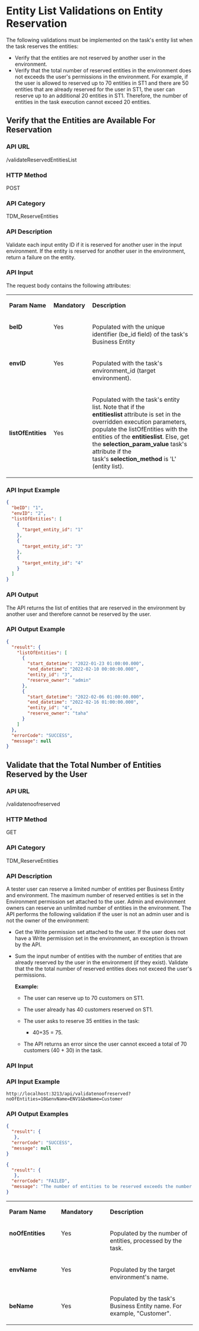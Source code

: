# Entity List Validations on Entity Reservation

The following validations must be implemented on the task's entity list when the task reserves the entities:

- Verify that the entities are not reserved by another user in the environment.
- Verify that the total number of reserved entities in the environment does not exceeds the user's permissions in the environment. For example, if the user is allowed to reserved up to 70 entities in ST1 and there are 50 entities that are already reserved for the user in ST1, the user can reserve up to an additional 20 entities in ST1. Therefore, the number of entities in the task execution cannot exceed 20 entities.

## Verify that the Entities are Available For Reservation

### API URL

/validateReservedEntitiesList

### HTTP Method

POST

### API Category

TDM_ReserveEntities

### API Description

Validate each input entity ID if it is reserved for another user in the input environment. If the entity is reserved for another user in the environment, return a failure on the entity. 

### API Input

The request body contains the following attributes:

<table width="900pxl">
<tbody>
<tr>
<td width="200pxl"><strong>Param Name</strong></td>
<td width="200pxl">
<p><strong>Mandatory</strong></p>
</td>
<td width="500pxl">
<p><strong>Description</strong></p>
</td>
</tr>
<tr>
<td style="width: 196.489px;" valign="top">
<p><strong>beID</strong></p>
</td>
<td style="width: 167.409px;" valign="top">
<p>Yes</p>
</td>
<td style="width: 516.284px;" valign="top">
<p>Populated with the unique identifier (be_id field) of the task's Business Entity</p>
</td>
</tr>
<tr>
<td style="width: 196.489px;" valign="top">
<p><strong>envID</strong></p>
</td>
<td style="width: 167.409px;" valign="top">
<p>Yes</p>
</td>
<td style="width: 516.284px;">
<p>Populated with the task's environment_id (target environment).</p>
</td>
</tr>
<tr>
<td style="width: 196.489px;"><strong>listOfEntities</strong></td>
<td style="width: 167.409px;">
<p>Yes</p>
</td>
<td style="width: 516.284px;">
<p>Populated with the task's entity list. Note that if the <strong>entitieslist</strong>&nbsp;attribute is set in the overridden execution parameters, populate the listOfEntities with the entities of the&nbsp;<strong>entitieslist</strong>. Else, get the&nbsp;<strong>selection_param_value</strong>&nbsp;task's attribute if the task's&nbsp;<strong>selection_method</strong>&nbsp;is 'L' (entity list).</p>
</td>
</tr>
</tbody>
</table>


### API Input Example

```json
{
  "beID": "1",
  "envID": "2",
  "listOfEntities": [
    {
      "target_entity_id": "1"
    },
    {
      "target_entity_id": "3"
    },
    {
      "target_entity_id": "4"
    }
  ]
}
```



### API Output

The API returns the list of entities that are reserved in the environment by another user and therefore cannot be reserved by the user.

### API Output Example

```json
{
  "result": {
    "listOfEntities": [
      {
        "start_datetime": "2022-01-23 01:00:00.000",
        "end_datetime": "2022-02-10 00:00:00.000",
        "entity_id": "3",
        "reserve_owner": "admin"
      },
      {
        "start_datetime": "2022-02-06 01:00:00.000",
        "end_datetime": "2022-02-16 01:00:00.000",
        "entity_id": "4",
        "reserve_owner": "taha"
      }
    ]
  },
  "errorCode": "SUCCESS",
  "message": null
}
```



## Validate that the Total Number of Entities Reserved by the User

### API URL

/validatenoofreserved

### HTTP Method

GET

### API Category

TDM_ReserveEntities

### API Description

A tester user can reserve a limited number of entities per Business Entity and environment. The maximum number of reserved entities is set in the Environment permission set  attached to the user. Admin and environment owners can reserve an unlimited number of entities in the environment.  The API performs the following validation if the user is not an admin user and is not the owner of the environment:

- Get the Write permission set attached to the user. If the user does not have a Write permission set in the environment, an exception is thrown by the API.

- Sum the input number of entities with the number of entities that are already reserved by the user in the environment (if they exist). Validate that the the total number of reserved entities does not exceed the user's permissions. 

  **Example:** 

  - The user can reserve up to 70 customers on ST1.

  - The user already has 40 customers reserved on ST1. 
  - The user asks to reserve 35 entities in the task:
    -  40+35 = 75. 
  - The API returns an error since the user cannot exceed a total of 70 customers (40 + 30) in the task.

### API Input

<table width="900pxl">
<tbody>
<tr>
<td width="200pxl"><strong>Param Name</strong></td>
<td width="200pxl">
<p><strong>Mandatory</strong></p>
</td>
<td width="500pxl">
<p><strong>Description</strong></p>
</td>
</tr>
<tr>
<td style="width: 196.489px;" valign="top">
<p><strong>noOfEntities</strong></p>
</td>
<td style="width: 167.409px;" valign="top">
<p>Yes</p>
</td>
<td style="width: 516.284px;" valign="top">
<p>Populated by the number of entities, processed by the task.</p>
</td>
</tr>
<tr>
<td style="width: 196.489px;" valign="top">
<p><strong>envName</strong></p>
</td>
<td style="width: 167.409px;" valign="top">
<p>Yes</p>
</td>
<td style="width: 516.284px;">
<p>Populated by the target environment's name.</p>
</td>
</tr>
<tr>
<td style="width: 196.489px;"><strong>beName</strong></td>
<td style="width: 167.409px;">
<p>Yes</p>
</td>
<td style="width: 516.284px;">
<p>Populated by the task's Business Entity name. For example, "Customer".</p>
</td>
</tr>
</tbody>




### API Input Example
  ```
  http://localhost:3213/api/validatenoofreserved?noOfEntities=10&envName=ENV1&beName=Customer
  ```

### API Output Examples

```json
{
  "result": {
   },
  "errorCode": "SUCCESS",
  "message": null
}
```



```json
{
  "result": {
   },
  "errorCode": "FAILED",
  "message": "The number of entities to be reserved exceeds the number of entities allowed for the user"
}
```

